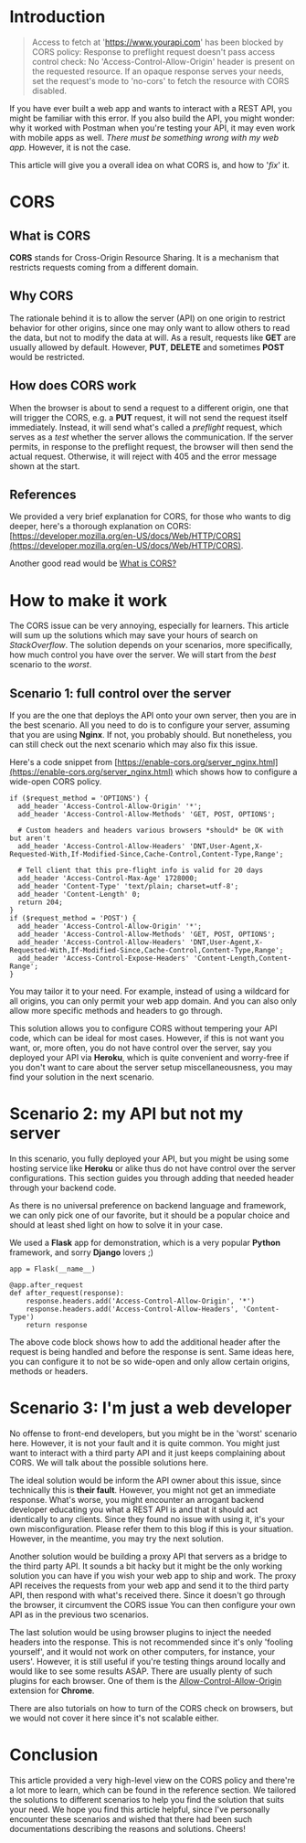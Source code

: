# Introduction

> Access to fetch at 'https://www.yourapi.com' has been blocked by CORS policy: Response to preflight request doesn't pass access control check: No 'Access-Control-Allow-Origin' header is present on the requested resource. If an opaque response serves your needs, set the request's mode to 'no-cors' to fetch the resource with CORS disabled.

If you have ever built a web app and wants to interact with a REST API, you might be familiar with this error. If you also build the API, you might wonder: why it worked with Postman when you're testing your API, it may even work with mobile apps as well. _There must be something wrong with my web app._ However, it is not the case.

This article will give you a overall idea on what CORS is, and how to '_fix_' it.

# CORS

## What is CORS

**CORS** stands for Cross-Origin Resource Sharing. It is a mechanism that restricts requests coming from a different domain.

## Why CORS

The rationale behind it is to allow the server (API) on one origin to restrict behavior for other origins, since one may only want to allow others to read the data, but not to modify the data at will. As a result, requests like **GET** are usually allowed by default. However, **PUT**, **DELETE** and sometimes **POST** would be restricted.

## How does CORS work

When the browser is about to send a request to a different origin, one that will trigger the CORS, e.g. a **PUT** request, it will not send the request itself immediately. Instead, it will send what's called a _preflight_ request, which serves as a _test_ whether the server allows the communication. If the server permits, in response to the preflight request, the browser will then send the actual request. Otherwise, it will reject with 405 and the error message shown at the start.

## References

We provided a very brief explanation for CORS, for those who wants to dig deeper, here's a thorough explanation on CORS: [https://developer.mozilla.org/en-US/docs/Web/HTTP/CORS](https://developer.mozilla.org/en-US/docs/Web/HTTP/CORS).

Another good read would be [What is CORS?](https://www.codecademy.com/articles/what-is-cors)

# How to make it work

The CORS issue can be very annoying, especially for learners. This article will sum up the solutions which may save your hours of search on _StackOverflow_. The solution depends on your scenarios, more specifically, how much control you have over the server. We will start from the _best_ scenario to the _worst_.

## Scenario 1: full control over the server

If you are the one that deploys the API onto your own server, then you are in the best scenario. All you need to do is to configure your server, assuming that you are using **Nginx**. If not, you probably should. But nonetheless, you can still check out the next scenario which may also fix this issue.

Here's a code snippet from [https://enable-cors.org/server_nginx.html](https://enable-cors.org/server_nginx.html) which shows how to configure a wide-open CORS policy.

```
if ($request_method = 'OPTIONS') {
  add_header 'Access-Control-Allow-Origin' '*';
  add_header 'Access-Control-Allow-Methods' 'GET, POST, OPTIONS';

  # Custom headers and headers various browsers *should* be OK with but aren't
  add_header 'Access-Control-Allow-Headers' 'DNT,User-Agent,X-Requested-With,If-Modified-Since,Cache-Control,Content-Type,Range';

  # Tell client that this pre-flight info is valid for 20 days
  add_header 'Access-Control-Max-Age' 1728000;
  add_header 'Content-Type' 'text/plain; charset=utf-8';
  add_header 'Content-Length' 0;
  return 204;
}
if ($request_method = 'POST') {
  add_header 'Access-Control-Allow-Origin' '*';
  add_header 'Access-Control-Allow-Methods' 'GET, POST, OPTIONS';
  add_header 'Access-Control-Allow-Headers' 'DNT,User-Agent,X-Requested-With,If-Modified-Since,Cache-Control,Content-Type,Range';
  add_header 'Access-Control-Expose-Headers' 'Content-Length,Content-Range';
}
```

You may tailor it to your need. For example, instead of using a wildcard for all origins, you can only permit your web app domain. And you can also only allow more specific methods and headers to go through.

This solution allows you to configure CORS without tempering your API code, which can be ideal for most cases. However, if this is not want you want, or, more often, you do not have control over the server, say you deployed your API via **Heroku**, which is quite convenient and worry-free if you don't want to care about the server setup miscellaneousness, you may find your solution in the next scenario.

# Scenario 2: my API but not my server

In this scenario, you fully deployed your API, but you might be using some hosting service like **Heroku** or alike thus do not have control over the server configurations. This section guides you through adding that needed header through your backend code.

As there is no universal preference on backend language and framework, we can only pick one of our favorite, but it should be a popular choice and should at least shed light on how to solve it in your case.

We used a **Flask** app for demonstration, which is a very popular **Python** framework, and sorry **Django** lovers ;)

```
app = Flask(__name__)

@app.after_request
def after_request(response):
    response.headers.add('Access-Control-Allow-Origin', '*')
    response.headers.add('Access-Control-Allow-Headers', 'Content-Type')
    return response
```

The above code block shows how to add the additional header after the request is being handled and before the response is sent. Same ideas here, you can configure it to not be so wide-open and only allow certain origins, methods or headers.

# Scenario 3: I'm just a web developer

No offense to front-end developers, but you might be in the 'worst' scenario here. However, it is not your fault and it is quite common. You might just want to interact with a third party API and it just keeps complaining about CORS. We will talk about the possible solutions here.

The ideal solution would be inform the API owner about this issue, since technically this is **their fault**. However, you might not get an immediate response. What's worse, you might encounter an arrogant backend developer educating you what a REST API is and that it should act identically to any clients. Since they found no issue with using it, it's your own misconfiguration. Please refer them to this blog if this is your situation. However, in the meantime, you may try the next solution.

Another solution would be building a proxy API that servers as a bridge to the third party API. It sounds a bit hacky but it might be the only working solution you can have if you wish your web app to ship and work. The proxy API receives the requests from your web app and send it to the third party API, then respond with what's received there. Since it doesn't go through the browser, it circumvent the CORS issue You can then configure your own API as in the previous two scenarios.

The last solution would be using browser plugins to inject the needed headers into the response. This is not recommended since it's only 'fooling yourself', and it would not work on other computers, for instance, your users'. However, it is still useful if you're testing things around locally and would like to see some results ASAP. There are usually plenty of such plugins for each browser. One of them is the [Allow-Control-Allow-Origin](https://chrome.google.com/webstore/detail/allow-control-allow-origi/nlfbmbojpeacfghkpbjhddihlkkiljbi) extension for **Chrome**.

There are also tutorials on how to turn of the CORS check on browsers, but we would not cover it here since it's not scalable either.

# Conclusion

This article provided a very high-level view on the CORS policy and there're a lot more to learn, which can be found in the reference section. We tailored the solutions to different scenarios to help you find the solution that suits your need. We hope you find this article helpful, since I've personally encounter these scenarios and wished that there had been such documentations describing the reasons and solutions. Cheers!
